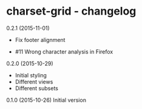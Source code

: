 charset-grid - changelog
========================

0.2.1 (2015-11-01)
+ Fix footer alignment
- #11 Wrong character analysis in Firefox

0.2.0 (2015-10-29)
+ Initial styling
+ Different views
+ Different subsets

0.1.0 (2015-10-26)
Initial version
